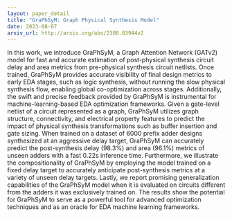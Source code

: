 ```yaml
---
layout: paper_detail
title: "GraPhSyM: Graph Physical Synthesis Model"
date: 2023-08-07
arxiv_url: http://arxiv.org/abs/2308.03944v2
---
```


In this work, we introduce GraPhSyM, a Graph Attention Network (GATv2) model for fast and accurate estimation of post-physical synthesis circuit delay and area metrics from pre-physical synthesis circuit netlists. Once trained, GraPhSyM provides accurate visibility of final design metrics to early EDA stages, such as logic synthesis, without running the slow physical synthesis flow, enabling global co-optimization across stages. Additionally, the swift and precise feedback provided by GraPhSyM is instrumental for machine-learning-based EDA optimization frameworks. Given a gate-level netlist of a circuit represented as a graph, GraPhSyM utilizes graph structure, connectivity, and electrical property features to predict the impact of physical synthesis transformations such as buffer insertion and gate sizing. When trained on a dataset of 6000 prefix adder designs synthesized at an aggressive delay target, GraPhSyM can accurately predict the post-synthesis delay (98.3%) and area (96.1%) metrics of unseen adders with a fast 0.22s inference time. Furthermore, we illustrate the compositionality of GraPhSyM by employing the model trained on a fixed delay target to accurately anticipate post-synthesis metrics at a variety of unseen delay targets. Lastly, we report promising generalization capabilities of the GraPhSyM model when it is evaluated on circuits different from the adders it was exclusively trained on. The results show the potential for GraPhSyM to serve as a powerful tool for advanced optimization techniques and as an oracle for EDA machine learning frameworks.
